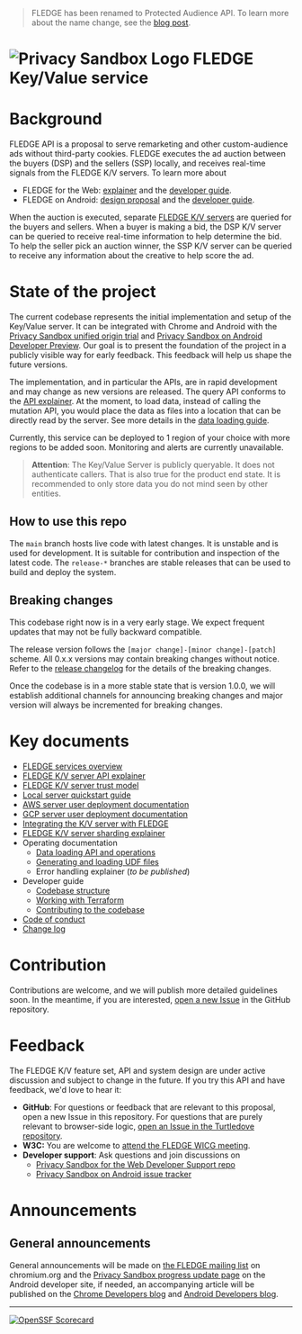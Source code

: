 > FLEDGE has been renamed to Protected Audience API. To learn more about the name change, see the
> [blog post](https://privacysandbox.com/intl/en_us/news/protected-audience-api-our-new-name-for-fledge).

# ![Privacy Sandbox Logo](docs/assets/privacy_sandbox_logo.png) FLEDGE Key/Value service

# Background

FLEDGE API is a proposal to serve remarketing and other custom-audience ads without third-party
cookies. FLEDGE executes the ad auction between the buyers (DSP) and the sellers (SSP) locally, and
receives real-time signals from the FLEDGE K/V servers. To learn more about

-   FLEDGE for the Web: [explainer](https://developer.chrome.com/en/docs/privacy-sandbox/fledge/)
    and the [developer guide](https://developer.chrome.com/blog/fledge-api/).
-   FLEDGE on Android:
    [design proposal](https://developer.android.com/design-for-safety/privacy-sandbox/fledge) and
    the
    [developer guide](https://developer.android.com/design-for-safety/privacy-sandbox/guides/fledge).

When the auction is executed, separate
[FLEDGE K/V servers](https://github.com/WICG/turtledove/blob/main/FLEDGE_Key_Value_Server_API.md)
are queried for the buyers and sellers. When a buyer is making a bid, the DSP K/V server can be
queried to receive real-time information to help determine the bid. To help the seller pick an
auction winner, the SSP K/V server can be queried to receive any information about the creative to
help score the ad.

# State of the project

The current codebase represents the initial implementation and setup of the Key/Value server. It can
be integrated with Chrome and Android with the
[Privacy Sandbox unified origin trial](https://developer.chrome.com/blog/expanding-privacy-sandbox-testing/)
and
[Privacy Sandbox on Android Developer Preview](https://developer.android.com/design-for-safety/privacy-sandbox/program-overview).
Our goal is to present the foundation of the project in a publicly visible way for early feedback.
This feedback will help us shape the future versions.

The implementation, and in particular the APIs, are in rapid development and may change as new
versions are released. The query API conforms to the
[API explainer](https://github.com/WICG/turtledove/blob/main/FLEDGE_Key_Value_Server_API.md). At the
moment, to load data, instead of calling the mutation API, you would place the data as files into a
location that can be directly read by the server. See more details in the
[data loading guide](/docs/loading_data.md).

Currently, this service can be deployed to 1 region of your choice with more regions to be added
soon. Monitoring and alerts are currently unavailable.

> **Attention**: The Key/Value Server is publicly queryable. It does not authenticate callers. That
> is also true for the product end state. It is recommended to only store data you do not mind seen
> by other entities.

## How to use this repo

The `main` branch hosts live code with latest changes. It is unstable and is used for development.
It is suitable for contribution and inspection of the latest code. The `release-*` branches are
stable releases that can be used to build and deploy the system.

## Breaking changes

This codebase right now is in a very early stage. We expect frequent updates that may not be fully
backward compatible.

The release version follows the `[major change]-[minor change]-[patch]` scheme. All 0.x.x versions
may contain breaking changes without notice. Refer to the [release changelog](/CHANGELOG.md) for the
details of the breaking changes.

Once the codebase is in a more stable state that is version 1.0.0, we will establish additional
channels for announcing breaking changes and major version will always be incremented for breaking
changes.

# Key documents

-   [FLEDGE services overview](https://github.com/privacysandbox/fledge-docs/blob/main/trusted_services_overview.md)
-   [FLEDGE K/V server API explainer](https://github.com/WICG/turtledove/blob/main/FLEDGE_Key_Value_Server_API.md)
-   [FLEDGE K/V server trust model](https://github.com/privacysandbox/fledge-docs/blob/main/key_value_service_trust_model.md)
-   [Local server quickstart guide](/docs/developing_the_server.md)
-   [AWS server user deployment documentation](/docs/deploying_on_aws.md)
-   [GCP server user deployment documentation](/docs/deploying_on_gcp.md)
-   [Integrating the K/V server with FLEDGE](/docs/integrating_with_fledge.md)
-   [FLEDGE K/V server sharding explainer](https://github.com/privacysandbox/fledge-docs/blob/main/key_value_sharding.md)
-   Operating documentation
    -   [Data loading API and operations](/docs/loading_data.md)
    -   [Generating and loading UDF files](/docs/generating_udf_files.md)
    -   Error handling explainer (_to be published_)
-   Developer guide
    -   [Codebase structure](/docs/repo_layout.md)
    -   [Working with Terraform](/production/terraform/README.md)
    -   [Contributing to the codebase](/docs/CONTRIBUTING.md)
-   [Code of conduct](/docs/CODE_OF_CONDUCT.md)
-   [Change log](/CHANGELOG.md)

# Contribution

Contributions are welcome, and we will publish more detailed guidelines soon. In the meantime, if
you are interested,
[open a new Issue](https://github.com/privacysandbox/fledge-key-value-service/issues) in the GitHub
repository.

# Feedback

The FLEDGE K/V feature set, API and system design are under active discussion and subject to change
in the future. If you try this API and have feedback, we'd love to hear it:

-   **GitHub**: For questions or feedback that are relevant to this proposal, open a new Issue in
    this repository. For questions that are purely relevant to browser-side logic,
    [open an Issue in the Turtledove repository](https://github.com/WICG/turtledove/issues).
-   **W3C:** You are welcome to
    [attend the FLEDGE WICG meeting](https://github.com/WICG/turtledove/issues/88).
-   **Developer support**: Ask questions and join discussions on
    -   [Privacy Sandbox for the Web Developer Support repo](https://github.com/GoogleChromeLabs/privacy-sandbox-dev-support)
    -   [Privacy Sandbox on Android issue tracker](https://issuetracker.google.com/issues/new?component=1116743&template=1642575)

# Announcements

## General announcements

General announcements will be made on
[the FLEDGE mailing list](https://groups.google.com/a/chromium.org/g/fledge-api-announce/) on
chromium.org and the
[Privacy Sandbox progress update page](https://developer.android.com/design-for-safety/privacy-sandbox/progress-updates/latest)
on the Android developer site, if needed, an accompanying article will be published on the
[Chrome Developers blog](https://developer.chrome.com/tags/privacy/) and
[Android Developers blog](https://android-developers.googleblog.com/).

---

[![OpenSSF Scorecard](https://api.securityscorecards.dev/projects/github.com/privacysandbox/fledge-key-value-service/badge)](https://securityscorecards.dev/viewer/?uri=github.com/privacysandbox/fledge-key-value-service)
